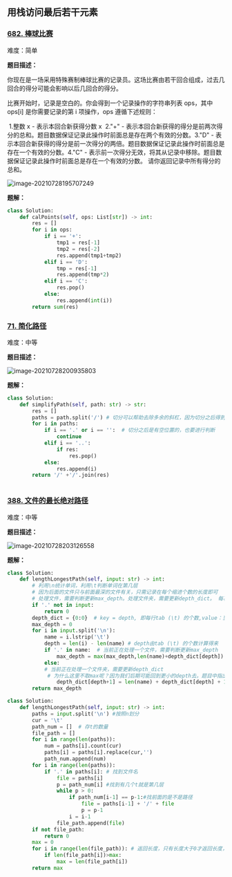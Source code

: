 ## 用栈访问最后若干元素

### [682. 棒球比赛](https://leetcode-cn.com/problems/baseball-game/)

难度：简单

**题目描述：**

你现在是一场采用特殊赛制棒球比赛的记录员。这场比赛由若干回合组成，过去几回合的得分可能会影响以后几回合的得分。

比赛开始时，记录是空白的。你会得到一个记录操作的字符串列表 ops，其中 ops[i] 是你需要记录的第 i 项操作，ops 遵循下述规则：

​		1.整数 x - 表示本回合新获得分数 x
​		2."+" - 表示本回合新获得的得分是前两次得分的总和。题目数据保证记录此操作时前面总是存在两个有效的分数。
​		3."D" - 表示本回合新获得的得分是前一次得分的两倍。题目数据保证记录此操作时前面总是存在一个有效的分数。
​		4."C" - 表示前一次得分无效，将其从记录中移除。题目数据保证记录此操作时前面总是存在一个有效的分数。
请你返回记录中所有得分的总和。

![image-20210728195707249](C:\Users\HP\AppData\Roaming\Typora\typora-user-images\image-20210728195707249.png)

**题解：**

```python
class Solution:
    def calPoints(self, ops: List[str]) -> int:
        res = []
        for i in ops:
            if i == '+':
                tmp1 = res[-1]
                tmp2 = res[-2]
                res.append(tmp1+tmp2)
            elif i == 'D':
                tmp = res[-1]
                res.append(tmp*2)
            elif i == 'C':
                res.pop()
            else:
                res.append(int(i))
        return sum(res)


```

### [71. 简化路径](https://leetcode-cn.com/problems/simplify-path/)

难度：中等

**题目描述：**

![image-20210728200935803](C:\Users\HP\AppData\Roaming\Typora\typora-user-images\image-20210728200935803.png)

**题解：**

```python
class Solution:
    def simplifyPath(self, path: str) -> str:
        res = []
        paths = path.split('/') # 切分可以帮助去除多余的斜杠，因为切分之后得到的paths是没有斜杠的
        for i in paths:
            if i == '.' or i == '':  # 切分之后是有空位置的，也要进行判断
                continue
            elif i == '..':
                if res:
                    res.pop()
            else:
                res.append(i)
        return '/' +'/'.join(res)
        
```

### [388. 文件的最长绝对路径](https://leetcode-cn.com/problems/longest-absolute-file-path/)

难度：中等

**题目描述：**

![image-20210728203126558](C:\Users\HP\AppData\Roaming\Typora\typora-user-images\image-20210728203126558.png)

**题解：**

```python
class Solution:
    def lengthLongestPath(self, input: str) -> int:
        # 利用\n统计单词，利用\t判断单词在第几层
        # 因为后面的文件只与前面最深的文件有关，只需记录在每个缩进个数的长度即可
        # 处理文件，需要判断更新max_depth。处理文件夹，需要更新depth_dict。 每次遍历到文件夹的时候都要更新depth_dict而不是取max，因为我们后期可能回到更小的depth去。
        if '.' not in input:
            return 0
        depth_dict = {0:0}  # key = depth, 即每行tab (\t) 的个数,value：当前depth文件夹的字符数量
        max_depth = 0
        for i in input.split('\n'):
            name = i.lstrip('\t')
            depth = len(i) - len(name) # depth由tab (\t) 的个数计算得来
            if '.' in name:  # 当前正在处理一个文件，需要判断更新max_depth
                max_depth = max(max_depth,len(name)+depth_dict[depth])
            else:
            # 当前正在处理一个文件夹，需要更新depth_dict
             # 为什么这里不取max呢？因为我们后期可能回到更小的depth去。题目中指出aaaaaaaaaaa/sth.png 是要比a/aa/aaa/file1.txt更长的。所以每次遍历到一个文件夹的时候都要更新depth_dict
                depth_dict[depth+1] = len(name) + depth_dict[depth] + 1
        return max_depth

```

 

```python
class Solution:
    def lengthLongestPath(self, input: str) -> int:
        paths = input.split('\n') #按照n划分
        cur = '\t'
        path_num = []  # 存t的数量
        file_path = []
        for i in range(len(paths)):
            num = paths[i].count(cur)
            paths[i] = paths[i].replace(cur,'')
            path_num.append(num)
        for i in range(len(paths)):
            if '.' in paths[i]: # 找到文件名
                file = paths[i]
                p = path_num[i] #找到有几个t就是第几层
                while p > 0:
                    if path_num[i-1] == p-1:#找前面的是不是路径
                        file = paths[i-1] + '/' + file
                        p = p-1
                    i = i-1
                file_path.append(file)
        if not file_path:
            return 0 
        max = 0
        for i in range(len(file_path)): # 返回长度，只有长度大于0才返回长度，否则返回0
            if len(file_path[i])>max:
                max = len(file_path[i])
        return max
```

